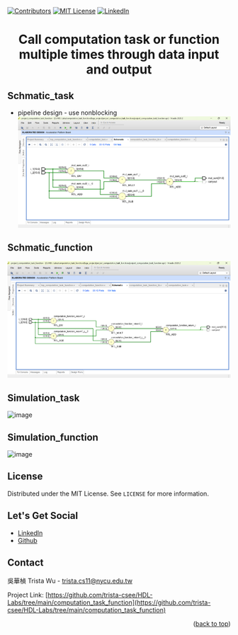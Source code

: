 <a name="readme-top"></a>
<!-- PROJECT SHIELDS -->
[![Contributors][contributors-shield]]()
[![MIT License][license-shield]][license-url]
[![LinkedIn][linkedin-shield]][linkedin-url]

<!-- PROJECT Name -->
<h1 align="center">Call computation task or function multiple times through data input and output</h1>

<a name="Schmatic"></a>
<!-- Schmatic -->
## Schmatic_task
* pipeline design - use nonblocking
![image](https://github.com/trista-csee/HDL-Labs/blob/main/computation_task_function/Schmatic_task.png)

## Schmatic_function
![image](https://github.com/trista-csee/HDL-Labs/blob/main/computation_task_function/Schmatic_function.png)

<!-- Simulation -->
## Simulation_task
![image]([https://github.com/trista-csee/HDL-Labs/blob/main/pipeline_nonblocking_blocking/Simulation.png](https://github.com/trista-csee/HDL-Labs/blob/main/computation_task_function/Simulation_task.png))

## Simulation_function
![image]([https://github.com/trista-csee/HDL-Labs/blob/main/pipeline_nonblocking_blocking/Simulation.png](https://github.com/trista-csee/HDL-Labs/blob/main/computation_task_function/Simulation_function.png))

<!-- LICENSE -->
## License
Distributed under the MIT License. See `LICENSE` for more information.

<!-- LET'S GET SOCIAL -->
## Let's Get Social
* [LinkedIn](https://www.linkedin.com/in/%E8%8F%AF%E6%A5%A8-%E5%90%B3-363252241/)
* [Github](https://github.com/trista-csee)

<!-- CONTACT -->
## Contact
吳華楨 Trista Wu - trista.cs11@nycu.edu.tw

Project Link: [https://github.com/trista-csee/HDL-Labs/tree/main/computation_task_function](https://github.com/trista-csee/HDL-Labs/tree/main/computation_task_function)

<p align="right">(<a href="#readme-top">back to top</a>)</p>

<!-- MARKDOWN LINKS & IMAGES -->
[contributors-shield]: https://img.shields.io/badge/contributors-1-orange.svg?style=flat-square
[license-shield]: https://img.shields.io/badge/license-MIT-blue.svg?style=flat-square
[license-url]: https://choosealicense.com/licenses/mit
[linkedin-shield]: https://img.shields.io/badge/-LinkedIn-black.svg?style=flat-square&logo=linkedin&colorB=555
[linkedin-url]: https://www.linkedin.com/in/%E8%8F%AF%E6%A5%A8-%E5%90%B3-363252241/
[product-screenshot]: ./images/projects/portfolio.jpg
